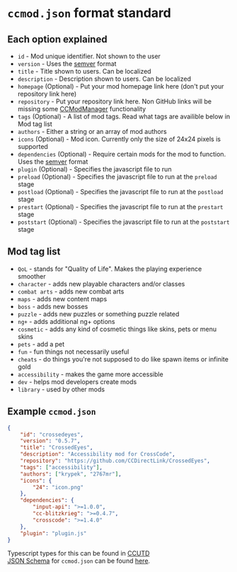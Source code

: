 <!-- markdownlint-disable MD013 MD034 -->

# `ccmod.json` format standard

## Each option explained

- `id` - Mod unique identifier. Not shown to the user
- `version` - Uses the [semver](https://semver.org/) format
- `title` - Title shown to users. Can be localized
- `description` - Description shown to users. Can be localized
- `homepage` (Optional) - Put your mod homepage link here (don't put your repository link here)
- `repository` - Put your repository link here. Non GitHub links will be missing some [CCModManager](https://github.com/CCDirectLink/CCModManager) functionality
- `tags` (Optional) - A list of mod tags. Read what tags are availible below in Mod tag list
- `authors` - Either a string or an array of mod authors
- `icons` (Optional) - Mod icon. Currently only the size of 24x24 pixels is supported
- `dependencies` (Optional) - Require certain mods for the mod to function. Uses the [semver](https://semver.org/) format
- `plugin` (Optional) - Specifies the javascript file to run
- `preload` (Optional) - Specifies the javascript file to run at the `preload` stage
- `postload` (Optional) - Specifies the javascript file to run at the `postload` stage
- `prestart` (Optional) - Specifies the javascript file to run at the `prestart` stage
- `poststart` (Optional) - Specifies the javascript file to run at the `poststart` stage

## Mod tag list

- `QoL` - stands for "Quality of Life". Makes the playing experience smoother
- `character` - adds new playable characters and/or classes
- `combat arts` - adds new combat arts
- `maps` - adds new content maps
- `boss` - adds new bosses
- `puzzle` - adds new puzzles or something puzzle related
- `ng+` - adds additional ng+ options
- `cosmetic` - adds any kind of cosmetic things like skins, pets or menu skins
- `pets` - add a pet
- `fun` - fun things not necessarily useful
- `cheats` - do things you're not supposed to do like spawn items or infinite gold
- `accessibility` - makes the game more accessible
- `dev` - helps mod developers create mods
- `library` - used by other mods

## Example `ccmod.json`

```json
{
    "id": "crossedeyes",
    "version": "0.5.7",
    "title": "CrossedEyes",
    "description": "Accessibility mod for CrossCode",
    "repository": "https://github.com/CCDirectLink/CrossedEyes",
    "tags": ["accessibility"],
    "authors": ["krypek", "2767mr"],
    "icons": {
        "24": "icon.png"
    },
    "dependencies": {
        "input-api": ">=1.0.0",
        "cc-blitzkrieg": ">=0.4.7",
        "crosscode": ">=1.4.0"
    },
    "plugin": "plugin.js"
}
```

Typescript types for this can be found in [CCUTD](https://github.com/CCDirectLink/ultimate-crosscode-typedefs/blob/master/file-types/mod-manifest.d.ts#L5)  
[JSON Schema](https://json-schema.org/) for `ccmod.json` can be found [here](./ccmod-json-schema.json).
